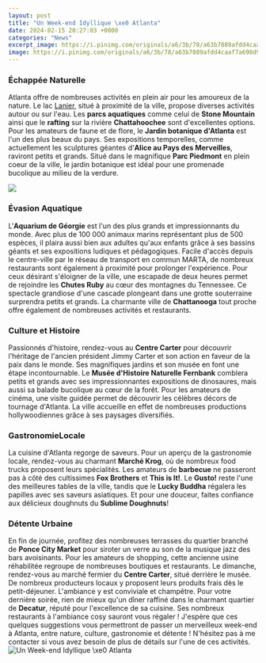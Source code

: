 ```yaml
---
layout: post
title: "Un Week-end Idyllique \xe0 Atlanta"
date: 2024-02-15 20:27:03 +0000
categories: "News"
excerpt_image: https://i.pinimg.com/originals/a6/3b/78/a63b7889afdd4caaf7a698d93067a565.png
image: https://i.pinimg.com/originals/a6/3b/78/a63b7889afdd4caaf7a698d93067a565.png
---
```


### Échappée Naturelle
Atlanta offre de nombreuses activités en plein air pour les amoureux de la nature. Le lac [Lanier](https://wordtimes.github.io/2024-01-09-der-erdmond-gr-xf6-xdfenvergleiche-aus-verschiedenen-perspektiven/), situé à proximité de la ville, propose diverses activités autour ou sur l'eau. Les **parcs aquatiques** comme celui de **Stone Mountain** ainsi que le **rafting** sur la rivière **Chattahoochee** sont d'excellentes options.
Pour les amateurs de faune et de flore, le **Jardin botanique d'Atlanta** est l'un des plus beaux du pays. Ses expositions temporelles, comme actuellement les sculptures géantes d'**Alice au Pays des Merveilles**, raviront petits et grands. Situé dans le magnifique **Parc Piedmont** en plein coeur de la ville, le jardin botanique est idéal pour une promenade bucolique au milieu de la verdure. 

![](https://suitecosy.com/photo/67_1.jpg)
### Évasion Aquatique
L'**Aquarium de Géorgie** est l'un des plus grands et impressionnants du monde. Avec plus de 100 000 animaux marins représentant plus de 500 espèces, il plaira aussi bien aux adultes qu'aux enfants grâce à ses bassins géants et ses expositions ludiques et pédagogiques. Facile d'accès depuis le centre-ville par le réseau de transport en commun MARTA, de nombreux restaurants sont également à proximité pour prolonger l'expérience.
Pour ceux désirant s'éloigner de la ville, une escapade de deux heures permet de rejoindre les **Chutes Ruby** au cœur des montagnes du Tennessee. Ce spectacle grandiose d'une cascade plongeant dans une grotte souterraine surprendra petits et grands. La charmante ville de **Chattanooga** tout proche offre également de nombreuses activités et restaurants. 
### Culture et Histoire  
Passionnés d'histoire, rendez-vous au **Centre Carter** pour découvrir l'héritage de l'ancien président Jimmy Carter et son action en faveur de la paix dans le monde. Ses magnifiques jardins et son musée en font une étape incontournable. 
Le **Musée d'Histoire Naturelle Fernbank** comblera petits et grands avec ses impressionnantes expositions de dinosaures, mais aussi sa balade bucolique au cœur de la forêt.
Pour les amateurs de cinéma, une visite guidée permet de découvrir les célèbres décors de tournage d'Atlanta. La ville accueille en effet de nombreuses productions hollywoodiennes grâce à ses paysages diversifiés.
### GastronomieLocale
La cuisine d'Atlanta regorge de saveurs. Pour un aperçu de la gastronomie locale, rendez-vous au charmant **Marché Krog**, où de nombreux food trucks proposent leurs spécialités. Les amateurs de **barbecue** ne passeront pas à côté des cultissimes **Fox Brothers** et **This is It!**. Le **Gusto!** reste l'une des meilleures tables de la ville, tandis que le **Lucky Buddha** régalera les papilles avec ses saveurs asiatiques. Et pour une douceur, faites confiance aux délicieux doughnuts du **Sublime Doughnuts**!
### Détente Urbaine
En fin de journée, profitez des nombreuses terrasses du quartier branché de **Ponce City Market** pour siroter un verre au son de la musique jazz des bars avoisinants. Pour les amateurs de shopping, cette ancienne usine réhabilitée regroupe de nombreuses boutiques et restaurants. 
Le dimanche, rendez-vous au marché fermier du **Centre Carter**, situé derrière le musée. De nombreux producteurs locaux y proposent leurs produits frais dès le petit-déjeuner. L'ambiance y est conviviale et champêtre.
Pour votre dernière soirée, rien de mieux qu'un dîner raffiné dans le charmant quartier de **Decatur**, réputé pour l'excellence de sa cuisine. Ses nombreux restaurants à l'ambiance cosy sauront vous régaler !
J'espère que ces quelques suggestions vous permettront de passer un merveilleux week-end à Atlanta, entre nature, culture, gastronomie et détente ! N'hésitez pas à me contacter si vous avez besoin de plus de détails sur l'une de ces activités.
![Un Week-end Idyllique \xe0 Atlanta](https://i.pinimg.com/originals/a6/3b/78/a63b7889afdd4caaf7a698d93067a565.png)